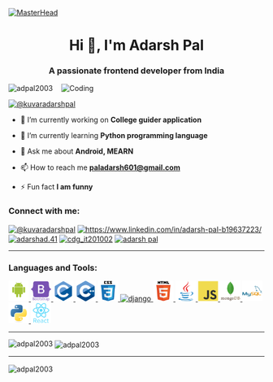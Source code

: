 [![MasterHead](https://miro.medium.com/max/1400/1*unmVsOH7qujPeBwFN5Y2Zw.png)](https://adpal2003.io)
<h1 align="center">Hi 👋, I'm Adarsh Pal</h1>
<h3 align="center">A passionate frontend developer from India</h3>

<img align="right" alt="Coding" Width="400" src=""/>

<p align="left"> <img src="https://komarev.com/ghpvc/?username=adpal2003&label=Profile%20views&color=0e75b6&style=flat" alt="adpal2003" /> </p>

<p align="left"> <a href="https://twitter.com/@kuvaradarshpal" target="blank"><img src="https://img.shields.io/twitter/follow/@kuvaradarshpal?logo=twitter&style=for-the-badge" alt="@kuvaradarshpal" /></a> </p>

- 🔭 I’m currently working on **College guider application**

- 🌱 I’m currently learning **Python programming language**

- 💬 Ask me about **Android, MEARN**

- 📫 How to reach me **paladarsh601@gmail.com**

- ⚡ Fun fact **I am funny**

<h3 align="left">Connect with me:</h3>
<p align="left">
<a href="https://twitter.com/@kuvaradarshpal" target="blank"><img align="center" src="https://raw.githubusercontent.com/rahuldkjain/github-profile-readme-generator/master/src/images/icons/Social/twitter.svg" alt="@kuvaradarshpal" height="30" width="40" /></a>
<a href="https://linkedin.com/in/https://www.linkedin.com/in/adarsh-pal-b19637223/" target="blank"><img align="center" src="https://raw.githubusercontent.com/rahuldkjain/github-profile-readme-generator/master/src/images/icons/Social/linked-in-alt.svg" alt="https://www.linkedin.com/in/adarsh-pal-b19637223/" height="30" width="40" /></a>
<a href="https://instagram.com/adarshad.41" target="blank"><img align="center" src="https://raw.githubusercontent.com/rahuldkjain/github-profile-readme-generator/master/src/images/icons/Social/instagram.svg" alt="adarshad.41" height="30" width="40" /></a>
<a href="https://www.codechef.com/users/cdg_it201002" target="blank"><img align="center" src="https://cdn.jsdelivr.net/npm/simple-icons@3.1.0/icons/codechef.svg" alt="cdg_it201002" height="30" width="40" /></a>
<a href="https://www.leetcode.com/adarsh pal" target="blank"><img align="center" src="https://raw.githubusercontent.com/rahuldkjain/github-profile-readme-generator/master/src/images/icons/Social/leet-code.svg" alt="adarsh pal" height="30" width="40" /></a>
</p>
<hr/>
<h3 align="left">Languages and Tools:</h3>
<p align="left"> <a href="https://developer.android.com" target="_blank" rel="noreferrer"> <img src="https://raw.githubusercontent.com/devicons/devicon/master/icons/android/android-original-wordmark.svg" alt="android" width="40" height="40"/> </a> <a href="https://getbootstrap.com" target="_blank" rel="noreferrer"> <img src="https://raw.githubusercontent.com/devicons/devicon/master/icons/bootstrap/bootstrap-plain-wordmark.svg" alt="bootstrap" width="40" height="40"/> </a> <a href="https://www.cprogramming.com/" target="_blank" rel="noreferrer"> <img src="https://raw.githubusercontent.com/devicons/devicon/master/icons/c/c-original.svg" alt="c" width="40" height="40"/> </a> <a href="https://www.w3schools.com/cpp/" target="_blank" rel="noreferrer"> <img src="https://raw.githubusercontent.com/devicons/devicon/master/icons/cplusplus/cplusplus-original.svg" alt="cplusplus" width="40" height="40"/> </a> <a href="https://www.w3schools.com/css/" target="_blank" rel="noreferrer"> <img src="https://raw.githubusercontent.com/devicons/devicon/master/icons/css3/css3-original-wordmark.svg" alt="css3" width="40" height="40"/> </a> <a href="https://www.djangoproject.com/" target="_blank" rel="noreferrer"> <img src="https://cdn.worldvectorlogo.com/logos/django.svg" alt="django" width="40" height="40"/> </a> <a href="https://www.w3.org/html/" target="_blank" rel="noreferrer"> <img src="https://raw.githubusercontent.com/devicons/devicon/master/icons/html5/html5-original-wordmark.svg" alt="html5" width="40" height="40"/> </a> <a href="https://www.java.com" target="_blank" rel="noreferrer"> <img src="https://raw.githubusercontent.com/devicons/devicon/master/icons/java/java-original.svg" alt="java" width="40" height="40"/> </a> <a href="https://developer.mozilla.org/en-US/docs/Web/JavaScript" target="_blank" rel="noreferrer"> <img src="https://raw.githubusercontent.com/devicons/devicon/master/icons/javascript/javascript-original.svg" alt="javascript" width="40" height="40"/> </a> <a href="https://www.mongodb.com/" target="_blank" rel="noreferrer"> <img src="https://raw.githubusercontent.com/devicons/devicon/master/icons/mongodb/mongodb-original-wordmark.svg" alt="mongodb" width="40" height="40"/> </a> <a href="https://www.mysql.com/" target="_blank" rel="noreferrer"> <img src="https://raw.githubusercontent.com/devicons/devicon/master/icons/mysql/mysql-original-wordmark.svg" alt="mysql" width="40" height="40"/> </a> <a href="https://www.python.org" target="_blank" rel="noreferrer"> <img src="https://raw.githubusercontent.com/devicons/devicon/master/icons/python/python-original.svg" alt="python" width="40" height="40"/> </a> <a href="https://reactjs.org/" target="_blank" rel="noreferrer"> <img src="https://raw.githubusercontent.com/devicons/devicon/master/icons/react/react-original-wordmark.svg" alt="react" width="40" height="40"/> </a> </p>
<hr/>

<p><img align="left" src="https://github-readme-stats.vercel.app/api/top-langs?username=adpal2003&show_icons=true&locale=en&layout=compact" alt="adpal2003" /></p>

<p>&nbsp;<img align="center" src="https://github-readme-stats.vercel.app/api?username=adpal2003&show_icons=true&locale=en" alt="adpal2003" /></p>
<hr/>

<p><img align="center" src="https://github-readme-streak-stats.herokuapp.com/?user=adpal2003&" alt="adpal2003" /></p>
